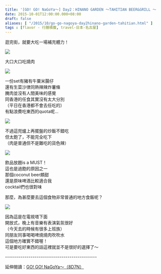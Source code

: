 ```yaml
---
title: '[GO! GO! NaGoYa～] Day2：HINANO GARDEN 〜TAHITIAN BEER&GRILL 〜 '
date: 2015-10-01T12:00:00.000+08:00
draft: false
aliases: [ "/2015/10/go-go-nagoya-day2hinano-garden-tahitian.html" ]
tags : [flavor - 行膳積腹, travel-日本-名古屋]
---
```


逛完街，就要大吃一場補充體力！  

![](/images/nagoya2b1.jpg)

大口大口吃燒肉  

![](/images/nagoya2b2.jpg)

一份set有豬有牛粟米腸仔  
還有生菜沙律同熱辣辣炸薯條  
腌肉並沒有人間美味的感覺  
同香港的任食其實沒有太大分別  
（平日在香港都不會去任吃的）  
有點浪費吃東西的quota呢...  

![](/images/nagoya2b3.jpg)

不過這兜爐上再擺盤的炒飯不錯吃  
但太飽了，不能完全吃下  
（肉是普通但不是難吃的貨色辣）  

![](/images/nagoya2b.jpg)

飲品放題is a MUST！  
這也是過飽的原因之一  
那個coconut beer頗甜  
還是原味啤酒比較適合我  
cocktail們也很對味  
  
那麼，為甚麼要去這個食物非常普通的地方食飯呢？  

![](/images/nagoya2b4.jpg)

因為這是在電視塔下面  
開放式，晚上有音樂有表演氣氛很好  
（今天去的時候有很多上班族）  
同朋友同事喝喝啤燒燒肉吹吹水  
這個地方確實不錯喔！  
可是要吃好東西的話這裡就並不是很好的選擇了～  
  
\-----------------------------------------------  
  
延伸閱讀：[GO! GO! NaGoYa～（8D7N）](https://hidie.net/nagoya8d7n/)
